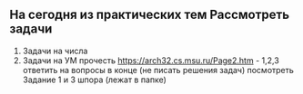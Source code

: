 ## На сегодня из практических тем Рассмотреть задачи
1. Задачи на числа
2. Задачи на УМ
прочесть https://arch32.cs.msu.ru/Page2.htm - 1,2,3 ответить на вопросы в конце (не писать решения задач)
посмотреть Задание 1 и 3 шпора (лежат в папке)